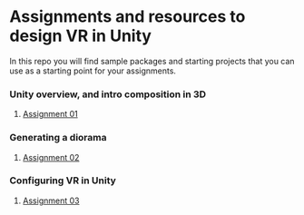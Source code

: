 # Assignments and resources to design VR in Unity

In this repo you will find sample packages and starting projects that you can use as a starting point for your assignments.

### Unity overview, and intro composition in 3D
1. [Assignment 01](https://github.com/VRclass/fall-2020/tree/master/Assignment_01)


### Generating a diorama
1. [Assignment 02](#)

### Configuring VR in Unity
1. [Assignment 03](#)

